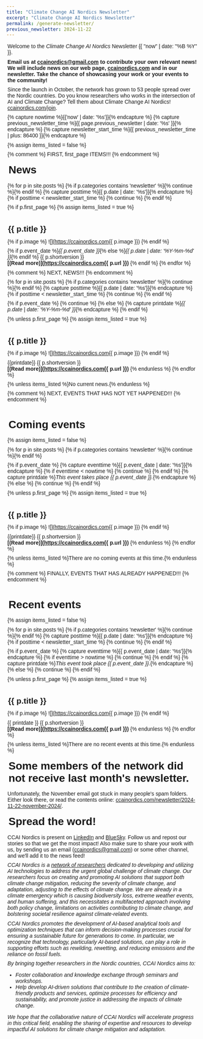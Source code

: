 ```yaml
---
title: "Climate Change AI Nordics Newsletter"
excerpt: "Climate Change AI Nordics Newsletter"
permalink: /generate-newsletter/
previous_newsletter: 2024-11-22
---
```


<style>
body{font-family: arial, sans-serif;} img{ float: right; width: 8em; margin: 0.4em;} p{margin: .6em 0.2em .6em 0.2em;} h1{margin: .6em 0.2em .6em 0.2em;} h2{margin: .6em 0.2em .6em 0.2em;} h3{margin: .6em 0.2em .6em 0.2em;} h4{margin: .6em 0.2em .6em 0.2em;}
</style>

Welcome to the *Climate Change AI Nordics* Newsletter {{ "now" | date: "%B %Y" }}.

**Email us at [ccainordics@gmail.com](ccainordics@gmail.com) to contribute your own relevant news! We will include news on our web page, [ccainordics.com](https://ccainordics.com) and in our newsletter. Take the chance of showcasing your work or your events to the community!**

Since the launch in October, the network has grown to 53 people spread over the Nordic countries. Do you know researchers who works in the intersection of AI and Climate Change? Tell them about Climate Change AI Nordics! [ccainordics.com/join](https://ccainordics.com/join).

{% capture nowtime %}{{'now' | date: '%s'}}{% endcapture %}
{% capture previous_newsletter_time %}{{ page.previous_newsletter | date: '%s' }}{% endcapture %}
{% capture newsletter_start_time %}{{ previous_newsletter_time | plus: 86400 }}{% endcapture %}

{% assign items_listed = false %}

{% comment %} FIRST, first_page ITEMS!!! {% endcomment %}

# News

{% for p in site.posts %}
{% if p.categories contains 'newsletter' %}{% continue %}{% endif %}
{% capture posttime %}{{ p.date | date: '%s'}}{% endcapture %}
{% if posttime < newsletter_start_time %}
{% continue %}
{% endif %}

{% if p.first_page %}
{% assign items_listed = true %}

<br clear=all />

## {{ p.title }}

{% if p.image %}
![](https://ccainordics.com{{ p.image  }})
{% endif %}

{% if p.event_date %}*{{ p.event_date }}*{% else %}*{{ p.date | date: '%Y-%m-%d' }}*{% endif %} {{ p.shortversion }}<br />
**[(Read more)](https://ccainordics.com{{ p.url }})**
{% endif %}
{% endfor %}

{% comment %} NEXT, NEWS!!! {% endcomment %}

{% for p in site.posts %}
{% if p.categories contains 'newsletter' %}{% continue %}{% endif %}
{% capture posttime %}{{ p.date | date: '%s'}}{% endcapture %}
{% if posttime < newsletter_start_time %}
{% continue %}
{% endif %}

{% if p.event_date %}
{% continue %}
{% else %}
{% capture printdate %}*{{ p.date | date: '%Y-%m-%d' }}*{% endcapture %}
{% endif %}

{% unless p.first_page %}
{% assign items_listed = true %}

<br clear=all />

## {{ p.title }}

{% if p.image %}
![](https://ccainordics.com{{ p.image  }})
{% endif %}

{{printdate}} {{ p.shortversion }}<br />
**[(Read more)](https://ccainordics.com{{ p.url }})**
{% endunless %}
{% endfor %}

{% unless items_listed %}No current news.{% endunless %}

{% comment %} NEXT, EVENTS THAT HAS NOT YET HAPPENED!!! {% endcomment %}

<br clear=all />

# Coming events

{% assign items_listed = false %}

{% for p in site.posts %}
{% if p.categories contains 'newsletter' %}{% continue %}{% endif %}

{% if p.event_date %}
{% capture eventtime %}{{ p.event_date | date: '%s'}}{% endcapture %}
{% if eventtime < nowtime %}
{% continue %}
{% endif %}
{% capture printdate %}*This event takes place {{ p.event_date }}.*{% endcapture %}
{% else %}
{% continue %}
{% endif %}

{% unless p.first_page %}
{% assign items_listed = true %}

<br clear=all />

## {{ p.title }}

{% if p.image %}
![](https://ccainordics.com{{ p.image  }})
{% endif %}

{{printdate}} {{ p.shortversion }}<br />
**[(Read more)](https://ccainordics.com{{ p.url }})**
{% endunless %}
{% endfor %}

{% unless items_listed %}There are no coming events at this time.{% endunless %}

{% comment %} FINALLY, EVENTS THAT HAS ALREADY HAPPENED!!! {% endcomment %}

<br clear=all />

# Recent events

{% assign items_listed = false %}

{% for p in site.posts %}
{% if p.categories contains 'newsletter' %}{% continue %}{% endif %}
{% capture posttime %}{{ p.date | date: '%s'}}{% endcapture %}
{% if posttime < newsletter_start_time %}
{% continue %}
{% endif %}

{% if p.event_date %}
{% capture eventtime %}{{ p.event_date | date: '%s'}}{% endcapture %}
{% if eventtime > nowtime %}
{% continue %}
{% endif %}
{% capture printdate %}*This event took place {{ p.event_date }}.*{% endcapture %}
{% else %}
{% continue %}
{% endif %}

{% unless p.first_page %}
{% assign items_listed = true %}

<br clear=all />

## {{ p.title }}

{% if p.image %}
![](https://ccainordics.com{{ p.image  }})
{% endif %}

{{ printdate }} {{ p.shortversion }}<br />
**[(Read more)](https://ccainordics.com{{ p.url }})**
{% endunless %}
{% endfor %}

{% unless items_listed %}There are no recent events at this time.{% endunless %}

# Some members of the network did not receive last month's newsletter.

Unfortunately, the November email got stuck in many people's spam folders. Either look there, or read the contents online: [ccainordics.com/newsletter/2024-11-22-november-2024/](https://ccainordics.com/newsletter/2024-11-22-november-2024/).

# Spread the word!

CCAI Nordics is present on [LinkedIn](https://www.linkedin.com/company/climate-change-ai-nordics/) and [BlueSky](https://bsky.app/profile/ccainordics.com). Follow us and repost our stories so that we get the most impact! Also make sure to share your work with us, by sending us an email ([ccainordics@gmail.com](ccainordics@gmail.com)) or some other channel, and we'll add it to the news feed!

*CCAI Nordics is a [network of researchers](/people/) dedicated to developing and utilizing AI technologies to address the urgent global challenge of climate change. Our researchers focus on creating and promoting AI solutions that support both climate change mitigation, reducing the severity of climate change, and adaptation, adjusting to the effects of climate change. We are already in a climate emergency which is causing biodiversity loss, extreme weather events, and human suffering, and this necessitates a multifaceted approach involving both policy change, limitations on activities contributing to climate change, and bolstering societal resilience against climate-related events.*

*CCAI Nordics promotes the development of AI-based analytical tools and optimization techniques that can inform decision-making processes crucial for ensuring a sustainable future for generations to come. In particular, we recognize that technology, particularly AI-based solutions, can play a role in supporting efforts such as rewilding, rewetting, and reducing emissions and the reliance on fossil fuels.*

*By bringing together researchers in the Nordic countries, CCAI Nordics aims to:*

* *Foster collaboration and knowledge exchange through seminars and workshops.*
* *Help develop AI-driven solutions that contribute to the creation of climate-friendly products and services, optimize processes for efficiency and sustainability, and promote justice in addressing the impacts of climate change.*

*We hope that the collaborative nature of CCAI Nordics will accelerate progress in this critical field, enabling the sharing of expertise and resources to develop impactful AI solutions for climate change mitigation and adaptation.*

